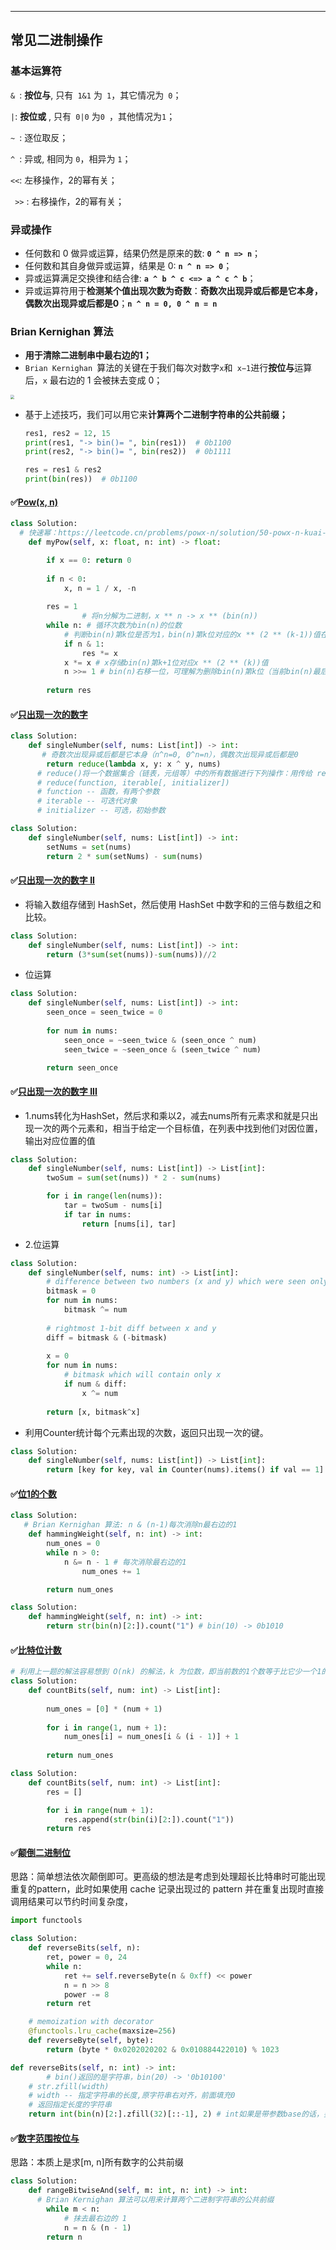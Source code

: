 ------



## 常见二进制操作



### 基本运算符

`& `: **按位与**, 只有` 1&1` 为` 1`，其它情况为` 0`；

` | `: **按位或** , 只有` 0|0` 为`0 `，其他情况为`1`；

 `~ `: 逐位取反；

 `^ `: 异或, 相同为 `0`，相异为 `1`；

` << `: 左移操作，2的幂有关；

` >>` : 右移操作，2的幂有关；



### **异或操作**

- 任何数和 0 做异或运算，结果仍然是原来的数: **`0 ^ n => n`**；
- 任何数和其自身做异或运算，结果是 0: **`n ^ n => 0`**；
- 异或运算满足交换律和结合律: **`a ^ b ^ c <=> a ^ c ^ b`**；
- 异或运算符用于**检测某个值出现次数为奇数**：**奇数次出现异或后都是它本身，偶数次出现异或后都是0**；**`n ^ n = 0, 0 ^ n = n`**



### **Brian Kernighan 算法**

- **用于清除二进制串中最右边的1；**
- `Brian Kernighan `算法的关键在于我们每次对数字` x `和` x−1`进行**按位与**运算后，`x` 最右边的 1 会被抹去变成 0；

<img src="https://assets.leetcode-cn.com/solution-static/201/9.png" style="zoom:40%;" />

- 基于上述技巧，我们可以用它来**计算两个二进制字符串的公共前缀；**

    ```python
    res1, res2 = 12, 15
    print(res1, "-> bin()= ", bin(res1))  # 0b1100
    print(res2, "-> bin()= ", bin(res2))  # 0b1111
    
    res = res1 & res2
    print(bin(res))  # 0b1100
    ```





#### ✅[Pow(x, n)](https://leetcode-cn.com/problems/powx-n/)

```python
class Solution:
  # 快速幂：https://leetcode.cn/problems/powx-n/solution/50-powx-n-kuai-su-mi-qing-xi-tu-jie-by-jyd/
    def myPow(self, x: float, n: int) -> float:

        if x == 0: return 0
        
        if n < 0:
            x, n = 1 / x, -n
        
        res = 1
				# 将n分解为二进制，x ** n -> x ** (bin(n))
        while n: # 循环次数为bin(n)的位数
            # 判断bin(n)第k位是否为1，bin(n)第k位对应的x ** (2 ** (k-1))值在k-1位时已经计算，如果bin(n)第k位是为1，则乘到当前res中
            if n & 1: 
                res *= x 
            x *= x # x存储bin(n)第k+1位对应x ** (2 ** (k))值
            n >>= 1 # bin(n)右移一位，可理解为删除bin(n)第k位（当前bin(n)最后一位）
        
        return res
```



#### ✅[只出现一次的数字](https://leetcode-cn.com/problems/single-number/)

```Python
class Solution:
    def singleNumber(self, nums: List[int]) -> int:
       # 奇数次出现异或后都是它本身（n^n=0, 0^n=n），偶数次出现异或后都是0
        return reduce(lambda x, y: x ^ y, nums)
      # reduce()将一个数据集合（链表，元组等）中的所有数据进行下列操作：用传给 reduce 中的函数 function（有两个参数）先对集合中的第 1、2 个元素进行操作，得到的结果再与第三个数据用 function 函数运算，最后得到一个结果
      # reduce(function, iterable[, initializer])
      # function -- 函数，有两个参数
      # iterable -- 可迭代对象
      # initializer -- 可选，初始参数
```

```python
class Solution:
    def singleNumber(self, nums: List[int]) -> int:
        setNums = set(nums)
        return 2 * sum(setNums) - sum(nums)
```



####  ✅[只出现一次的数字 II](https://leetcode-cn.com/problems/single-number-ii/)

- 将输入数组存储到 HashSet，然后使用 HashSet 中数字和的三倍与数组之和比较。


```python
class Solution:
    def singleNumber(self, nums: List[int]) -> int:
        return (3*sum(set(nums))-sum(nums))//2
```

- 位运算

```Python
class Solution:
    def singleNumber(self, nums: List[int]) -> int:
        seen_once = seen_twice = 0
        
        for num in nums:
            seen_once = ~seen_twice & (seen_once ^ num)
            seen_twice = ~seen_once & (seen_twice ^ num)

        return seen_once
```



#### ✅[只出现一次的数字 III](https://leetcode-cn.com/problems/single-number-iii/)

- 1.nums转化为HashSet，然后求和乘以2，减去nums所有元素求和就是只出现一次的两个元素和，相当于给定一个目标值，在列表中找到他们对因位置，输出对应位置的值

```python
class Solution:
    def singleNumber(self, nums: List[int]) -> List[int]:
        twoSum = sum(set(nums)) * 2 - sum(nums)

        for i in range(len(nums)):
            tar = twoSum - nums[i]
            if tar in nums:
                return [nums[i], tar]
```

- 2.位运算

```Python
class Solution:
    def singleNumber(self, nums: int) -> List[int]:
        # difference between two numbers (x and y) which were seen only once
        bitmask = 0
        for num in nums:
            bitmask ^= num
        
        # rightmost 1-bit diff between x and y
        diff = bitmask & (-bitmask)
        
        x = 0
        for num in nums:
            # bitmask which will contain only x
            if num & diff:
                x ^= num
        
        return [x, bitmask^x]
```

- 利用Counter统计每个元素出现的次数，返回只出现一次的键。

```python
class Solution:
    def singleNumber(self, nums: List[int]) -> List[int]:
        return [key for key, val in Counter(nums).items() if val == 1]
```



#### ✅[位1的个数](https://leetcode-cn.com/problems/number-of-1-bits/)

```Python
class Solution:
   # Brian Kernighan 算法: n & (n-1)每次消除n最右边的1
    def hammingWeight(self, n: int) -> int:
        num_ones = 0
        while n > 0:
            n &= n - 1 # 每次消除最右边的1
        		num_ones += 1

        return num_ones
```

```python
class Solution:
    def hammingWeight(self, n: int) -> int:
        return str(bin(n)[2:]).count("1") # bin(10) -> 0b1010
```



#### ✅[比特位计数](https://leetcode-cn.com/problems/counting-bits/)

```Python
# 利用上一题的解法容易想到 O(nk) 的解法，k 为位数，即当前数的1个数等于比它少一个1的数的结果加 1；
class Solution:
    def countBits(self, num: int) -> List[int]:
        
        num_ones = [0] * (num + 1)
        
        for i in range(1, num + 1):
            num_ones[i] = num_ones[i & (i - 1)] + 1
        
        return num_ones
```

```python
class Solution:
    def countBits(self, num: int) -> List[int]:
        res = []

        for i in range(num + 1):
            res.append(str(bin(i)[2:]).count("1"))
        return res
```



#### ✅[颠倒二进制位](https://leetcode-cn.com/problems/reverse-bits/)

思路：简单想法依次颠倒即可。更高级的想法是考虑到处理超长比特串时可能出现重复的pattern，此时如果使用 cache 记录出现过的 pattern 并在重复出现时直接调用结果可以节约时间复杂度，

```Python
import functools

class Solution:
    def reverseBits(self, n):
        ret, power = 0, 24
        while n:
            ret += self.reverseByte(n & 0xff) << power
            n = n >> 8
            power -= 8
        return ret

    # memoization with decorator
    @functools.lru_cache(maxsize=256)
    def reverseByte(self, byte):
        return (byte * 0x0202020202 & 0x010884422010) % 1023
```

```python
def reverseBits(self, n: int) -> int:
		# bin()返回的是字符串，bin(20) -> '0b10100'
    # str.zfill(width)
    # width -- 指定字符串的长度,原字符串右对齐，前面填充0
    # 返回指定长度的字符串
    return int(bin(n)[2:].zfill(32)[::-1], 2) # int如果是带参数base的话，要以字符串的形式进行输入
```



#### ✅[数字范围按位与](https://leetcode-cn.com/problems/bitwise-and-of-numbers-range/)

思路：本质上是求[m, n]所有数字的公共前缀

```Python
class Solution:
    def rangeBitwiseAnd(self, m: int, n: int) -> int:
      # Brian Kernighan 算法可以用来计算两个二进制字符串的公共前缀
        while m < n:
            # 抹去最右边的 1
            n = n & (n - 1)
        return n
```

